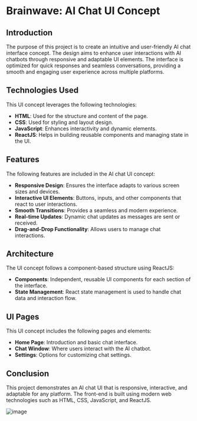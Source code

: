 # Brainwave: AI Chat UI Concept

## Introduction
The purpose of this project is to create an intuitive and user-friendly AI chat interface concept. The design aims to enhance user interactions with AI chatbots through responsive and adaptable UI elements. The interface is optimized for quick responses and seamless conversations, providing a smooth and engaging user experience across multiple platforms.

## Technologies Used
This UI concept leverages the following technologies:

- **HTML**: Used for the structure and content of the page.
- **CSS**: Used for styling and layout design.
- **JavaScript**: Enhances interactivity and dynamic elements.
- **ReactJS**: Helps in building reusable components and managing state in the UI.

## Features
The following features are included in the AI chat UI concept:

- **Responsive Design**: Ensures the interface adapts to various screen sizes and devices.
- **Interactive UI Elements**: Buttons, inputs, and other components that react to user interactions.
- **Smooth Transitions**: Provides a seamless and modern experience.
- **Real-time Updates**: Dynamic chat updates as messages are sent or received.
- **Drag-and-Drop Functionality**: Allows users to manage chat interactions.

## Architecture
The UI concept follows a component-based structure using ReactJS:

- **Components**: Independent, reusable UI components for each section of the interface.
- **State Management**: React state management is used to handle chat data and interaction flow.

## UI Pages
This UI concept includes the following pages and elements:

- **Home Page**: Introduction and basic chat interface.
- **Chat Window**: Where users interact with the AI chatbot.
- **Settings**: Options for customizing chat settings.

## Conclusion
This project demonstrates an AI chat UI that is responsive, interactive, and adaptable for any platform. The front-end is built using modern web technologies such as HTML, CSS, JavaScript, and ReactJS.

![image](https://github.com/user-attachments/assets/9d88b072-9ef0-4676-91a2-eec82bd28474)
